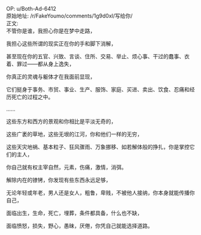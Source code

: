 
OP: u/Both-Ad-6412  
原始地址: /r/FakeYoumo/comments/1g9d0xl/写给你/  
正文:  
不管你是谁，我担心你是在梦中走路，    

我担心这些所谓的现实正在你的手和脚下消解，    

甚至现在你的五官、兴致、言谈、住所、交易、举止、烦心事、干过的蠢事、衣着、罪过——都从身上逸失，    

你真正的灵魂与躯体才在我面前显现，    

它们挺身于事务、市贸、事业、生产、服饰、家庭、买进、卖出、饮食、忍痛和经历死亡的过程之中。    

......    

这些东方和西方的景观和你相比是平淡无奇的，    

这些广袤的草地，这些无垠的江河，你和他们一样的无穷，    

这些天灾地祸、基本粒子、狂风骤雨、万象挪移、如若解体般的挣扎，你是掌控它们的主人，    

你自己就有权主宰自然，元素，伤痛，激情，消弭。    

解除内在的镣铐，你发现有些东西永远足够，    

无论年轻或年老，男人还是女人，粗鲁，卑贱，不被他人接纳，你本身就能传播你自己，    

面临出生，生命，死亡，埋葬，条件都具备，什么也不缺，    

面临愤怒，损失，野心，愚昧，厌倦，你凭自己就能选择道路。
